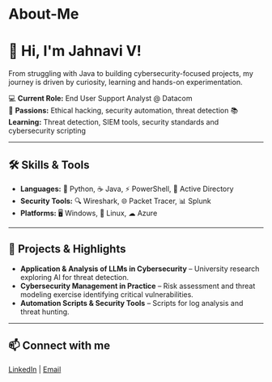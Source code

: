 # About-Me
# 👋 Hi, I'm Jahnavi V!
From struggling with Java to building cybersecurity-focused projects, my journey is driven by curiosity, learning and hands-on experimentation.

💻 **Current Role:** End User Support Analyst @ Datacom  
🔐 **Passions:** Ethical hacking, security automation, threat detection
📚 **Learning:** Threat detection, SIEM tools, security standards and cybersecurity scripting  

---

## 🛠️ Skills & Tools ##
- **Languages:** 🐍 Python, ☕ Java, ⚡ PowerShell, 📂 Active Directory  
- **Security Tools:** 🔍 Wireshark, 🌐 Packet Tracer, 📊 Splunk  
- **Platforms:** 🖥 Windows, 🐧 Linux, ☁ Azure


---

## 🚀 Projects & Highlights
- **Application & Analysis of LLMs in Cybersecurity** – University research exploring AI for threat detection.  
- **Cybersecurity Management in Practice** – Risk assessment and threat modeling exercise identifying critical vulnerabilities.  
- **Automation Scripts & Security Tools** – Scripts for log analysis and threat hunting.

---

## 📫 Connect with me
[LinkedIn](https://linkedin.com/in/jahnavi-velagaleti) | [Email](mailto:jahnavivelagaleti@gmail.com)
